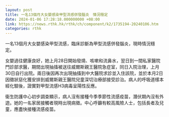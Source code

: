 ```yaml
---
layout: post
title: 一名13個月大女嬰感染甲型流感併發腦炎　情況穩定
date: 2024-01-06 17:28:18.000000000 +08:00
link: https://news.rthk.hk/rthk/ch/component/k2/1735194-20240106.htm
categories: rthk
---
```


一名13個月大女嬰感染甲型流感，臨床診斷為甲型流感併發腦炎，現時情況穩定。

女嬰過往健康良好，她上月28日開始發燒、咳嗽和流鼻水，翌日到一間私家醫院門診部求醫，期間出現抽搐被送往威爾斯親王醫院急症室，同日入院治理，上月30日自行出院。兩日後因再次出現抽搐到中大醫院求診並入住該院，並於本月2日因徵狀惡化獲安排到威爾斯親王醫院兒童深切治療部接受診治。病人的呼吸道樣本經化驗後，證實對甲型流感H3病毒呈陽性反應。

衞生防護中心初步調查顯示，病人沒有接種今季季節性流感疫苗，潛伏期內沒有外遊。她的一名家居接觸者現時出現病徵。中心呼籲有較高風險人士，包括長者及兒童，應盡快接種流感疫苗。
